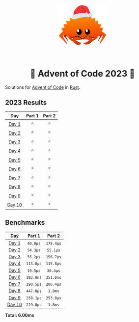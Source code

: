 <div align="center"><img src="./.assets/christmas_ferris.png" width="164"></div>

&nbsp;

<h1 align="center" > 🎄 Advent of Code 2023 🎄</h1>

Solutions for [Advent of Code](https://adventofcode.com/) in [Rust](https://www.rust-lang.org/).

<!--- advent_readme_stars table --->
## 2023 Results

| Day | Part 1 | Part 2 |
| :---: | :---: | :---: |
| [Day 1](https://adventofcode.com/2023/day/1) | ⭐ | ⭐ |
| [Day 2](https://adventofcode.com/2023/day/2) | ⭐ | ⭐ |
| [Day 3](https://adventofcode.com/2023/day/3) | ⭐ | ⭐ |
| [Day 4](https://adventofcode.com/2023/day/4) | ⭐ | ⭐ |
| [Day 5](https://adventofcode.com/2023/day/5) | ⭐ | ⭐ |
| [Day 6](https://adventofcode.com/2023/day/6) | ⭐ | ⭐ |
| [Day 7](https://adventofcode.com/2023/day/7) | ⭐ | ⭐ |
| [Day 8](https://adventofcode.com/2023/day/8) | ⭐ | ⭐ |
| [Day 9](https://adventofcode.com/2023/day/9) | ⭐ | ⭐ |
| [Day 10](https://adventofcode.com/2023/day/10) | ⭐ | ⭐ |
<!--- advent_readme_stars table --->

<!--- benchmarking table --->
## Benchmarks

| Day | Part 1 | Part 2 |
| :---: | :---: | :---:  |
| [Day 1](./src/bin/01.rs) | `40.0µs` | `178.4µs` |
| [Day 2](./src/bin/02.rs) | `54.3µs` | `55.1µs` |
| [Day 3](./src/bin/03.rs) | `55.2µs` | `156.7µs` |
| [Day 4](./src/bin/04.rs) | `113.0µs` | `115.8µs` |
| [Day 5](./src/bin/05.rs) | `19.5µs` | `30.4µs` |
| [Day 6](./src/bin/06.rs) | `193.0ns` | `351.0ns` |
| [Day 7](./src/bin/07.rs) | `190.5µs` | `206.4µs` |
| [Day 8](./src/bin/08.rs) | `447.0µs` | `1.8ms` |
| [Day 9](./src/bin/09.rs) | `258.1µs` | `253.8µs` |
| [Day 10](./src/bin/10.rs) | `229.0µs` | `1.8ms` |

**Total: 6.00ms**
<!--- benchmarking table --->
